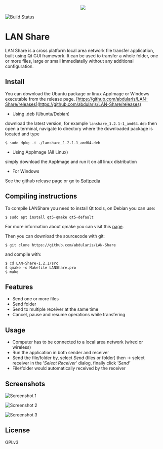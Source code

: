 <p align="center">
    <img src="src/img/icon.png"/>
</p>

[![Build Status](https://travis-ci.org/abdularis/LAN-Share.svg?branch=master)](https://travis-ci.org/abdularis/LAN-Share)

# LAN Share
LAN Share is a cross platform local area network file transfer application, built using Qt GUI framework. It can be used to transfer a whole folder, one or more files, large or small immediatelly without any additional configuration.

## Install
You can download the Ubuntu package or linux AppImage or Windows executable from the release page.
[https://github.com/abdularis/LAN-Share/releases](https://github.com/abdularis/LAN-Share/releases)

* Using .deb (Ubuntu/Debian)

download the latest version, for example `lanshare_1.2.1-1_amd64.deb` then open a terminal, navigate to directory where the downloaded package is located and type

```
$ sudo dpkg -i ./lanshare_1.2.1-1_amd64.deb
```

* Using AppImage (All Linux)

simply download the AppImage and run it on all linux distribution

* For Windows

See the github release page or go to [Softpedia](https://www.softpedia.com/get/Internet/File-Sharing/LAN-Share.shtml)



## Compiling instructions
To compile LANShare you need to install Qt tools, on Debian you can use:
```
$ sudo apt install qt5-qmake qt5-default
```
For more information about qmake you can visit this [page](https://doc.qt.io/qt-5/qmake-tutorial.html).

Then you can download the sourcecode with git:

```
$ git clone https://github.com/abdularis/LAN-Share
```
and compile with:

```
$ cd LAN-Share-1.2.1/src
$ qmake -o Makefile LANShare.pro
$ make
```

## Features
* Send one or more files
* Send folder
* Send to multiple receiver at the same time
* Cancel, pause and resume operations while transfering

## Usage
* Computer has to be connected to a local area network (wired or wireless)
* Run the application in both sender and receiver
* Send the file/folder by, select *Send* (files or folder) then -> select receiver in the *'Select Receiver'* dialog, finally click *'Send'*
* File/folder would automatically received by the receiver

## Screenshots

![Screenshot 1](screenshot.png)

![Screenshot 2](screenshot2.png)

![Screenshot 3](screenshot3.png)

## License
GPLv3
